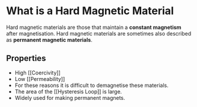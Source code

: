 # What is a Hard Magnetic Material
Hard magnetic materials are those that maintain a **constant magnetism** after magnetisation.
Hard magnetic materials are sometimes also described as **permanent magnetic materials**.

## Properties
- High [[Coercivity]]
- Low [[Permeability]]
- For these reasons it is difficult to demagnetise these materials.
- The area of the [[Hysteresis Loop]] is large.
- Widely used for making permanent magnets.